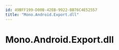 ```yaml
---
id: 49BFF199-D00B-42EB-9922-BB76C4E52557
title: "Mono.Android.Export.dll"
---
```


# Mono.Android.Export.dll
